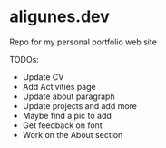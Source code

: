 # aligunes.dev
 Repo for my personal portfolio web site

TODOs:

- Update CV
- Add Activities page
- Update about paragraph
- Update projects and add more
- Maybe find a pic to add
- Get feedback on font
- Work on the About section